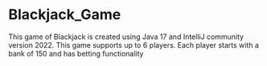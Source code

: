 # Blackjack_Game
This game of Blackjack is created using Java 17 and IntelliJ community version 2022.
This game supports up to 6 players.
Each player starts with a bank of 150 and has betting functionality

